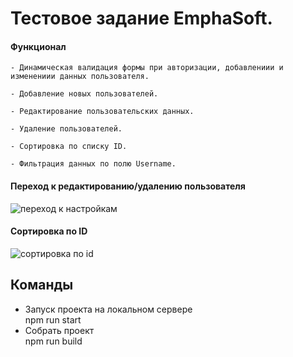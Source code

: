 # Тестовое задание EmphaSoft.



#### Функционал
```
- Динамическая валидация формы при авторизации, добавлениии и изменениии данных пользователя.

- Добавление новых пользователей.

- Редактирование пользовательских данных.

- Удаление пользователей.

- Сортировка по списку ID.

- Фильтрация данных по полю Username.
```

#### Переход к редактированию/удалению пользователя
![переход к настройкам](https://user-images.githubusercontent.com/77802106/153774381-cc2974d8-709f-4b5c-a2db-8af56386dd19.gif)


#### Сортировка по ID
![сортировка по id](https://user-images.githubusercontent.com/77802106/153774922-7855558d-36ef-498e-8070-e9d3b54bfbde.gif)



## Команды

- Запуск проекта на локальном сервере   
    npm run start     
- Собрать проект                        
    npm run build
